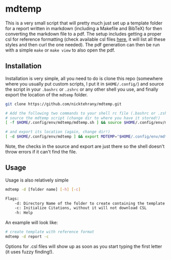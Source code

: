 # mdtemp

This is a very small script that will pretty much just set up a template folder for a report written in markdown
(including a Makefile and BibTeX) for then converting the markdown file to a pdf. The setup includes getting a proper
csl for reference formatting (check available csl files [here](https://github.com/citation-style-language/styles), it
will list all these styles and then curl the one needed). The pdf generation can then be run with a simple `make` or
`make view` to also open the pdf.

## Installation

Installation is very simple, all you need to do is clone this repo (somewhere where you usually put custom scripts, I
put it in `$HOME/.config/`) and source the script in your `.bashrc` or `.zshrc` or any other shell you use, and finally
export the location of the `mdtemp` folder.

```bash
git clone https://github.com/nicktehrany/mdtemp.git

# Add the following two commands to your shell rc file (.bashrc or .zshrc or other)
# source the mdtemp script (change dir to where you have it stored!)
[ -f $HOME/.config/env/mdtemp/mdtemp.sh ] && source $HOME/.config/env/mdtemp/mdtemp.sh

# and export its location (again, change dir!)
[ -d $HOME/.config/env/mdtemp ] && export MDTEMP="$HOME/.config/env/mdtemp"
```

Note, the checks in the source and export are just there so the shell doesn't throw errors if it can't find the file.

## Usage

Usage is also relatively simple

```bash
mdtemp -d [folder name] [-h] [-c]

Flags:
    -d: Directory Name of the folder to create containing the template files (Default: 'mdtemplate/')
    -c: Initialize Citations, without it will not download CSL
    -h: Help
```

An example will look like:

```bash
# create template with reference format
mdtemp -d report -c
```

Options for .csl files will show up as soon as you start typing the first letter (it uses fuzzy finding!).
